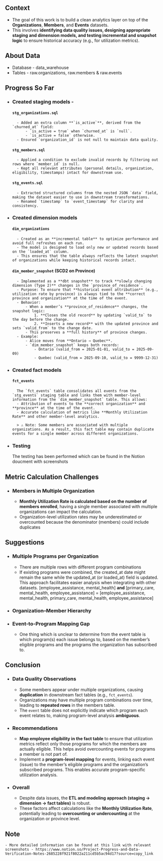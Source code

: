 ## Context
- The goal of this work is to build a clean analytics layer on top of the **Organizations**, **Members**, and **Events** datasets.
- This involves **identifying data quality issues, designing appropriate staging and dimension models, and testing incremental and snapshot logic** to ensure historical accuracy (e.g., for utilization metrics).

## About Data
- Database - data_warehouse
- Tables - raw.organizations, raw.members & raw.events

## Progress So Far
- ### Created staging models - 
    #### `stg_organizations.sql`
        - Added an extra column **`is_active`**, derived from the `churned_at` field:
            - `is_active = true` when `churned_at` is `null`.
            - `is_active = false` otherwise.
        - Ensured `organization_id` is not null to maintain data quality.

    #### `stg_members.sql`
        - Applied a condition to exclude invalid records by filtering out rows where `member_id` is null.
        - Kept all relevant attributes (personal details, organization, eligibility, timestamps) intact for downstream use.

    #### `stg_events.sql`
        - Extracted structured columns from the nested JSON `data` field, making the dataset easier to use in downstream transformations.
        - Renamed `timestamp` to `event_timestamp` for clarity and consistency.

- ### Created dimension models
    #### `dim_organizations`
        - Created as an **incremental table** to optimize performance and avoid full refreshes on each run.
        - The model is designed to load only new or updated records based on the `loaded_at` column.
        - This ensures that the table always reflects the latest snapshot of organizations while keeping historical records intact.

    #### `dim_member_snapshot` (SCD2 on Province)
        - Implemented as a **dbt snapshot** to track **slowly changing dimension (Type 2)** changes in the `province_of_residence`.
        - Purpose: To ensure that **historical event attribution** (e.g., utilization rate by province) is always tied to the **correct province and organization** at the time of the event.
        - Behavior:
            - When a member’s **province_of_residence** changes, the snapshot logic:
                1. **Closes the old record** by updating `valid_to` to the day before the change.
                2. **Inserts a new record** with the updated province and sets `valid_from` to the change date.
            - This preserves a **full history** of province changes.
        - Example:
            - Alice moves from **Ontario → Quebec**.
            - `dim_member_snapshot` keeps both records:
                - Ontario (valid_from = 2025-01-01, valid_to = 2025-09-09)
                - Quebec (valid_from = 2025-09-10, valid_to = 9999-12-31)

- ### Created fact models
    #### `fct_events`
        The `fct_events` table consolidates all events from the `stg_events` staging table and links them with member-level information from the `dim_member_snapshot` table. This allows:
        - Attribution of events to the **correct organization** and **province** at the time of the event.
        - Accurate calculation of metrics like **Monthly Utilization Rate** and other member-level analytics.
            
        > ⚠️ Note: Some members are associated with multiple organizations. As a result, this fact table may contain duplicate events for a single member across different organizations.

 - ### Testing
    The testing has been performed which can be found in the Notion doucment with screenshots


## Metric Calculation Challenges
- ### Members in Multiple Organization
    - **Monthly Utilization Rate is calculated based on the number of members enrolled**, having a single member associated with multiple organizations can impact the calculation. 
    - Organization-level utilization rates may be underestimated or overcounted because the denominator (members) could include duplicates

## Suggestions
- ### Multiple Programs per Organization
    - There are multiple rows with different program combinations
    - If existing programs were combined, the created_at date might remain the same while the updated_at (or loaded_at) field is updated. This approach facilitates easier analysis when integrating with other datasets.
        [employee_assistance, mental_health] **and** [primary_care, mental_health, employee_assistance] = [employee_assistance, mental_health, primary_care, mental_health, employee_assistance]

- ### Organization–Member Hierarchy

- ### Event-to-Program Mapping Gap
    - One thing which is unclear to determine from the event table is which program(s) each issue belongs to, based on the member’s eligible programs and the programs the organization has subscribed to.

## Conclusion
- ### Data Quality Observations
    - Some members appear under multiple organizations, causing **duplication** in downstream fact tables (e.g., `fct_events`).
    - Organizations may have multiple program combinations over time, leading to **repeated rows** in the members table.
    - The `event` table does not explicitly indicate which program each event relates to, making program-level analysis **ambiguous**.

- ### Recommendations
    - **Map employee eligibility in the fact table** to ensure that utilization metrics reflect only those programs for which the members are actually eligible. This helps avoid overcounting events for programs a member is not part of.
    - Implement a **program-level mapping** for events, linking each event (issue) to the member’s eligible programs and the organization’s subscribed programs. This enables accurate program-specific utilization analysis.

- ### Overall
    - Despite data issues, the **ETL and modeling approach (staging → dimension → fact tables)** is robust.
    - These factors affect calculations like the **Monthly Utilization Rate**, potentially leading to **overcounting or undercounting** at the organization or province level.

## Note 
    - More detailed information can be found at this link with relevant screenshots - https://www.notion.so/Project-Progress-and-Data-Verification-Notes-2685228f921f8022a211cd5b5ac94d17?source=copy_link